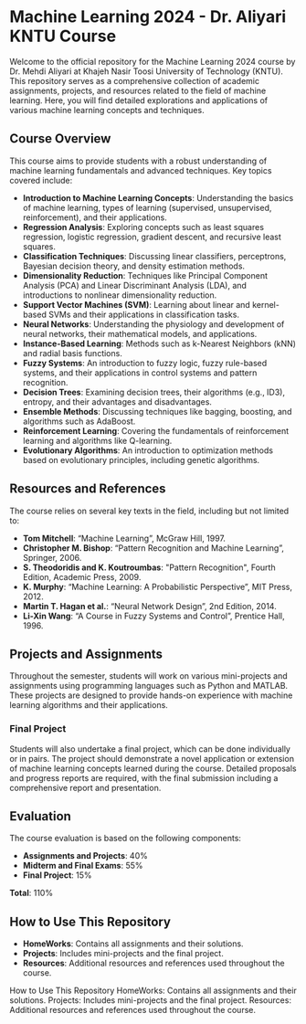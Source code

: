 # Machine Learning 2024 - Dr. Aliyari KNTU Course
Welcome to the official repository for the Machine Learning 2024 course by Dr. Mehdi Aliyari at Khajeh Nasir Toosi University of Technology (KNTU). This repository serves as a comprehensive collection of academic assignments, projects, and resources related to the field of machine learning. Here, you will find detailed explorations and applications of various machine learning concepts and techniques.

## Course Overview

This course aims to provide students with a robust understanding of machine learning fundamentals and advanced techniques. Key topics covered include:

- **Introduction to Machine Learning Concepts**: Understanding the basics of machine learning, types of learning (supervised, unsupervised, reinforcement), and their applications.
- **Regression Analysis**: Exploring concepts such as least squares regression, logistic regression, gradient descent, and recursive least squares.
- **Classification Techniques**: Discussing linear classifiers, perceptrons, Bayesian decision theory, and density estimation methods.
- **Dimensionality Reduction**: Techniques like Principal Component Analysis (PCA) and Linear Discriminant Analysis (LDA), and introductions to nonlinear dimensionality reduction.
- **Support Vector Machines (SVM)**: Learning about linear and kernel-based SVMs and their applications in classification tasks.
- **Neural Networks**: Understanding the physiology and development of neural networks, their mathematical models, and applications.
- **Instance-Based Learning**: Methods such as k-Nearest Neighbors (kNN) and radial basis functions.
- **Fuzzy Systems**: An introduction to fuzzy logic, fuzzy rule-based systems, and their applications in control systems and pattern recognition.
- **Decision Trees**: Examining decision trees, their algorithms (e.g., ID3), entropy, and their advantages and disadvantages.
- **Ensemble Methods**: Discussing techniques like bagging, boosting, and algorithms such as AdaBoost.
- **Reinforcement Learning**: Covering the fundamentals of reinforcement learning and algorithms like Q-learning.
- **Evolutionary Algorithms**: An introduction to optimization methods based on evolutionary principles, including genetic algorithms.

## Resources and References

The course relies on several key texts in the field, including but not limited to:

- **Tom Mitchell**: “Machine Learning”, McGraw Hill, 1997.
- **Christopher M. Bishop**: “Pattern Recognition and Machine Learning”, Springer, 2006.
- **S. Theodoridis and K. Koutroumbas**: "Pattern Recognition", Fourth Edition, Academic Press, 2009.
- **K. Murphy**: “Machine Learning: A Probabilistic Perspective”, MIT Press, 2012.
- **Martin T. Hagan et al.**: “Neural Network Design”, 2nd Edition, 2014.
- **Li-Xin Wang**: “A Course in Fuzzy Systems and Control”, Prentice Hall, 1996.

## Projects and Assignments

Throughout the semester, students will work on various mini-projects and assignments using programming languages such as Python and MATLAB. These projects are designed to provide hands-on experience with machine learning algorithms and their applications.

### Final Project

Students will also undertake a final project, which can be done individually or in pairs. The project should demonstrate a novel application or extension of machine learning concepts learned during the course. Detailed proposals and progress reports are required, with the final submission including a comprehensive report and presentation.

## Evaluation

The course evaluation is based on the following components:

- **Assignments and Projects**: 40%
- **Midterm and Final Exams**: 55%
- **Final Project**: 15%

**Total**: 110%

## How to Use This Repository

- **HomeWorks**: Contains all assignments and their solutions.
- **Projects**: Includes mini-projects and the final project.
- **Resources**: Additional resources and references used throughout the course.

How to Use This Repository
HomeWorks: Contains all assignments and their solutions.
Projects: Includes mini-projects and the final project.
Resources: Additional resources and references used throughout the course.
